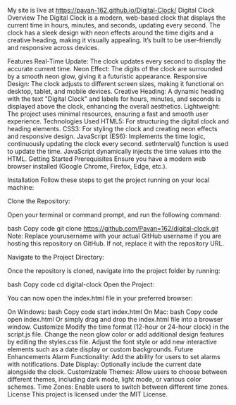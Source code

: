 My site is live at https://pavan-162.github.io/Digital-Clock/
Digital Clock
Overview
The Digital Clock is a modern, web-based clock that displays the current time in hours, minutes, and seconds, updating every second. The clock has a sleek design with neon effects around the time digits and a creative heading, making it visually appealing. It’s built to be user-friendly and responsive across devices.

Features
Real-Time Update: The clock updates every second to display the accurate current time.
Neon Effect: The digits of the clock are surrounded by a smooth neon glow, giving it a futuristic appearance.
Responsive Design: The clock adjusts to different screen sizes, making it functional on desktop, tablet, and mobile devices.
Creative Heading: A dynamic heading with the text "Digital Clock" and labels for hours, minutes, and seconds is displayed above the clock, enhancing the overall aesthetics.
Lightweight: The project uses minimal resources, ensuring a fast and smooth user experience.
Technologies Used
HTML5: For structuring the digital clock and heading elements.
CSS3: For styling the clock and creating neon effects and responsive design.
JavaScript (ES6): Implements the time logic, continuously updating the clock every second.
setInterval() function is used to update the time.
JavaScript dynamically injects the time values into the HTML.
Getting Started
Prerequisites
Ensure you have a modern web browser installed (Google Chrome, Firefox, Edge, etc.).

Installation
Follow these steps to get the project running on your local machine:

Clone the Repository:

Open your terminal or command prompt, and run the following command:

bash
Copy code
git clone https://github.com/Pavan=162/digital-clock.git
Note: Replace yourusername with your actual GitHub username if you are hosting this repository on GitHub. If not, replace it with the repository URL.

Navigate to the Project Directory:

Once the repository is cloned, navigate into the project folder by running:

bash
Copy code
cd digital-clock
Open the Project:

You can now open the index.html file in your preferred browser:

On Windows:
bash
Copy code
start index.html
On Mac:
bash
Copy code
open index.html
Or simply drag and drop the index.html file into a browser window.
Customize
Modify the time format (12-hour or 24-hour clock) in the script.js file.
Change the neon glow color or add additional design features by editing the styles.css file.
Adjust the font style or add new interactive elements such as a date display or custom backgrounds.
Future Enhancements
Alarm Functionality: Add the ability for users to set alarms with notifications.
Date Display: Optionally include the current date alongside the clock.
Customizable Themes: Allow users to choose between different themes, including dark mode, light mode, or various color schemes.
Time Zones: Enable users to switch between different time zones.
License
This project is licensed under the MIT License.
